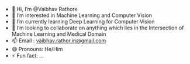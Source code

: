 - 👋 Hi, I’m @Vaibhav Rathore
- 👀 I’m interested in Machine Learning and Computer Vision
- 🌱 I’m currently learning Deep Learning for Computer Vision
- 💞️ I’m looking to collaborate on anything which lies in the Intersection of Machine Learning and Medical Domain
- 📫 Email : vaibhav.rathor.in@gmail.com
- 😄 Pronouns: He/Him
- ⚡ Fun fact: ...

<!---
Vaibhavrathore1999/Vaibhavrathore1999 is a ✨ special ✨ repository because its `README.md` (this file) appears on your GitHub profile.
You can click the Preview link to take a look at your changes.
--->
